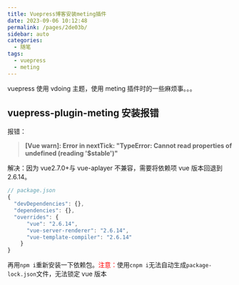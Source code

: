 ```yaml
---
title: Vuepress博客安装meting插件
date: 2023-09-06 10:12:48
permalink: /pages/2de03b/
sidebar: auto
categories:
  - 随笔
tags:
  - vuepress
  - meting
---
```


vuepress 使用 vdoing 主题，使用 meting 插件时的一些麻烦事。。。

<!-- more -->

## vuepress-plugin-meting 安装报错

报错：

> **[Vue warn]: Error in nextTick: "TypeError: Cannot read properties of undefined (reading '$stable')"**

解决：因为 vue2.7.0+与 vue-aplayer 不兼容，需要将依赖项 vue 版本回退到 2.6.14。

```js
// package.json
{
  "devDependencies": {},
  "dependencies": {},
  "overrides": {
      "vue": "2.6.14",
      "vue-server-renderer": "2.6.14",
      "vue-template-compiler": "2.6.14"
    }
}
```

再用`npm i`重新安装一下依赖包。<font color="red">注意：</font>使用`cnpm i`无法自动生成`package-lock.json`文件，无法锁定 vue 版本
